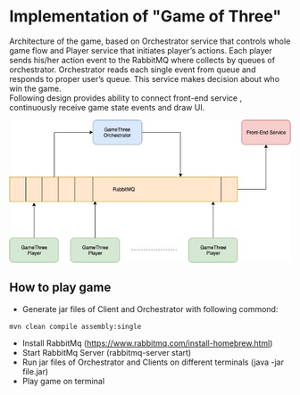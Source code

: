 # Implementation of "Game of Three"

Architecture of the game, based on Orchestrator service that controls whole game flow 
and Player service that initiates player’s actions. Each player sends his/her action event 
to the RabbitMQ where collects by queues of orchestrator. 
Orchestrator reads each single event from queue and responds to proper user’s queue. 
This service makes decision about who win the game.  
Following design provides ability to connect front-end service , 
continuously receive game state events and draw UI.


![Image of Archtecture](arc.jpeg)

## How to play game

- Generate jar files of Client and Orchestrator with following commond:
```$xslt
mvn clean compile assembly:single
```
- Install RabbitMq (https://www.rabbitmq.com/install-homebrew.html)
- Start RabbitMq Server (rabbitmq-server start)
- Run jar files of Orchestrator and Clients on different terminals (java -jar file.jar)
- Play game on terminal
